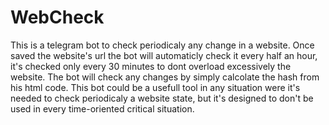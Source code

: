 # WebCheck
 This is a telegram bot to check periodicaly any change in a website.
 Once saved the website's url the bot will automaticly check it every half an hour,
 it's checked only every 30 minutes to dont overload excessively the website.
 The bot will check any changes by simply calcolate the hash from his html code.
 This bot could be a usefull tool in any situation were it's needed to check periodicaly a website state,
 but it's designed to don't be used in every time-oriented critical situation.